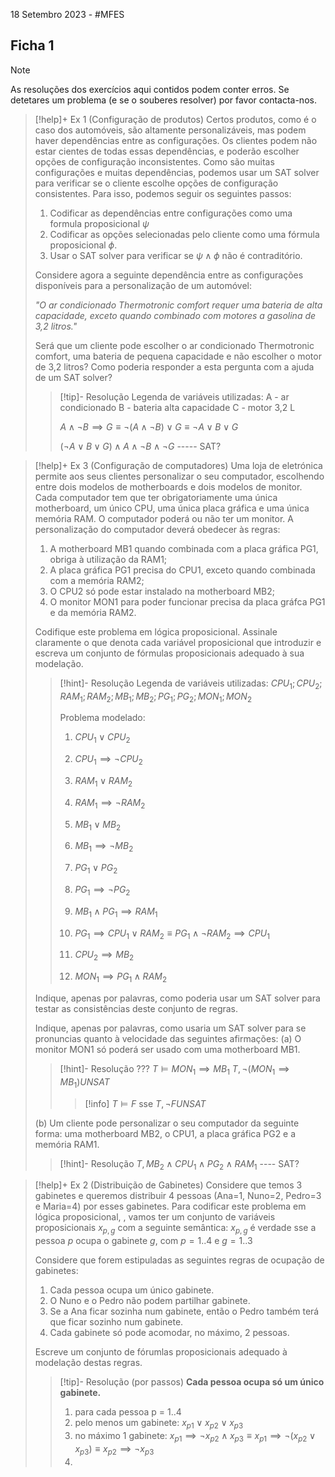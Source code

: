 18 Setembro 2023 -  #MFES

## Ficha 1

> [!note]
> As resoluções dos exercícios aqui contidos podem conter erros. Se detetares um problema (e se o souberes resolver) por favor contacta-nos.



> [!help]+ Ex 1 (Configuração de produtos)
> Certos produtos, como é o caso dos automóveis, são altamente personalizáveis, mas podem haver dependências entre as configurações. Os clientes podem não estar cientes de todas essas dependências, e poderão escolher opções de configuração inconsistentes.
> Como são muitas configurações e muitas dependências, podemos usar um SAT solver para verificar se o cliente escolhe opções de configuração consistentes. Para isso, podemos seguir os seguintes passos:
> 
> 1. Codificar as dependências entre configurações como uma formula proposicional $\psi$
> 2. Codificar as opções selecionadas pelo cliente como uma fórmula proposicional $\phi$.
> 3. Usar o SAT solver para verificar se $\psi \land \phi$ não é contraditório.
> 
> Considere agora a seguinte dependência entre as configurações disponíveis para a personalização de um automóvel:
> 
> *"O ar condicionado Thermotronic comfort requer uma bateria de alta capacidade, exceto quando combinado com motores a gasolina de 3,2 litros."*
> 
> Será que um cliente pode escolher o ar condicionado Thermotronic comfort, uma bateria de pequena capacidade e não escolher o motor de 3,2 litros? Como poderia responder a esta pergunta com a ajuda de um SAT solver?
> 
>  > [!tip]- Resolução
>  > Legenda de variáveis utilizadas:
>  > A - ar condicionado
>  > B - bateria alta capacidade
>  > C - motor 3,2 L
>  >
>  >$A \land \neg B \implies G \equiv \neg (A \land \neg B) \lor G \equiv \neg A \lor B \lor G$
>  >
>  >$(\neg A \lor B \lor G) \land A \land \neg B \land \neg G$       ----- SAT?
>  >
>  


> [!help]+ Ex 3 (Configuração de computadores)
> Uma loja de eletrónica permite aos seus clientes personalizar o seu computador, escolhendo entre dois modelos de motherboards e dois modelos de monitor. Cada computador tem que ter obrigatoriamente uma única motherboard, um único CPU, uma única placa gráfica e uma única memória RAM. O computador poderá ou não ter um monitor. A personalização do computador deverá obedecer às regras:
> 1. A motherboard MB1 quando combinada com a placa gráfica PG1, obriga à utilização da RAM1;
> 2. A placa gráfica PG1 precisa do CPU1, exceto quando combinada com a memória RAM2;
> 3.  O CPU2 só pode estar instalado na motherboard MB2;
> 4.  O monitor MON1 para poder funcionar precisa da placa gráfca PG1 e da memória RAM2.
>
>Codifique este problema em lógica proposicional. Assinale claramente o que denota cada variável proposicional que introduzir e escreva um conjunto de fórmulas proposicionais adequado à sua modelação.
>   
>  > [!hint]- Resolução
>  > Legenda de variáveis utilizadas:
>  > $CPU_1; CPU_2; RAM_1; RAM_2; MB_1; MB_2; PG_1; PG_2; MON_1; MON_2$
>  > 
>  > Problema modelado:
>  > 1. $CPU_1 \lor CPU_2$
>  > 2. $CPU_1 \implies \neg CPU_2$
>  > 3. $RAM_1 \lor RAM_2$
>  > 4. $RAM_1 \implies \neg RAM_2$
>  > 5. $MB_1 \lor MB_2$
>  > 6. $MB_1 \implies \neg MB_2$
>  > 7. $PG_1 \lor PG_2$
>  > 8. $PG_1 \implies \neg PG_2$
>  >    
>  > 9. $MB_1 \land PG_1 \implies RAM_1$
>  > 10. $PG_1 \implies CPU_1 \lor RAM_2 \equiv PG_1 \land \neg RAM_2 \implies CPU_1$
>  > 11. $CPU_2 \implies MB_2$
>  > 12. $MON_1 \implies PG_1 \land RAM_2$
>  
>  Indique, apenas por palavras, como poderia usar um SAT solver para testar as consistências deste conjunto de regras.
>  
>  Indique, apenas por palavras, como usaria um SAT solver para se pronuncias quanto à velocidade das seguintes afirmações:
>  (a) O monitor MON1 só poderá ser usado com uma motherboard MB1.
> > [!hint]- Resolução
> > ??? $T \models MON_1 \implies MB_1$
> > $T, \neg (MON_1 \implies MB_1) UNSAT$
> > > [!info] $T \models F$ sse  $T, \neg F UNSAT$
> 
> (b) Um cliente pode personalizar o seu computador da seguinte forma: uma motherboard MB2, o CPU1, a placa gráfica PG2 e a memória RAM1.
> >[!hint]- Resolução
> >$T, MB_2 \land CPU_1 \land PG_2 \land RAM_1$  ---- SAT?

> [!help]+ Ex 2 (Distribuição de Gabinetes)
> Considere que temos 3 gabinetes e  queremos distribuir 4 pessoas (Ana=1, Nuno=2, Pedro=3 e Maria=4) por esses gabinetes.  Para codificar este problema em lógica proposicional, , vamos ter um conjunto de variáveis proposicionais $x_{p,g}$ com a seguinte semântica:
> $x_{p,g}$ é verdade sse a pessoa $p$ ocupa o gabinete $g$, com $p=1..4$ e $g=1..3$
> 
> Considere que forem estipuladas as seguintes regras de ocupação de gabinetes:
> 1. Cada pessoa ocupa um único gabinete.
> 2. O Nuno e o Pedro não podem partilhar gabinete.
> 3. Se a Ana ficar sozinha num gabinete, então o Pedro também terá que ficar sozinho num gabinete.
> 4. Cada gabinete só pode acomodar, no máximo, 2 pessoas.
>    
> Escreve um conjunto de fórumlas proposicionais adequado à modelação destas regras.
> 
> >[!tip]- Resolução (por passos)
> >**Cada pessoa ocupa só um único gabinete.**
> > 1. para cada pessoa p = 1..4
> > 2. pelo menos um gabinete:    $x_{p1} \lor x_{p2} \lor x_{p3}$
> > 3. no máximo 1 gabinete:   $x_{p1} \implies \neg x_{p2} \land x_{p3} \equiv x_{p1} \implies \neg (x_{p2} \lor x_{p3} ) \equiv x_{p2} \implies \neg x_{p3}$
> > 4. 

